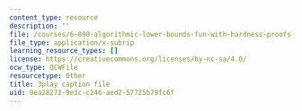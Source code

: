 ```yaml
---
content_type: resource
description: ''
file: /courses/6-890-algorithmic-lower-bounds-fun-with-hardness-proofs-fall-2014/9ea282729e3cc246aed257725b79fc6f_rLOVwqMKlBc.srt
file_type: application/x-subrip
learning_resource_types: []
license: https://creativecommons.org/licenses/by-nc-sa/4.0/
ocw_type: OCWFile
resourcetype: Other
title: 3play caption file
uid: 9ea28272-9e3c-c246-aed2-57725b79fc6f
---
```

